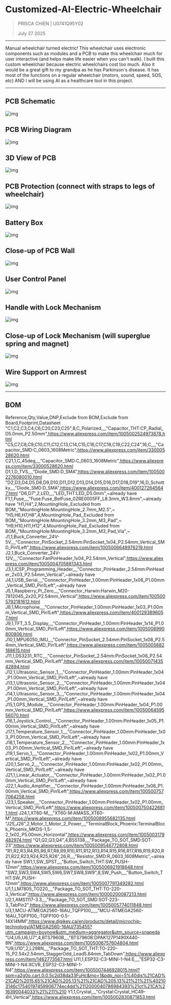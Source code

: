 # Customized-AI-Electric-Wheelchair

>PRISCA CHIEN | U0741Q95Y02
>
>July 27 2025
---

Manual wheelchair turned electric! This wheelchair uses electronic components such as modules and a PCB to make this wheelchair much for user interactive (and helps make life easier when you can't walk). 
I built this custom wheelchair because electric wheelchairs cost too much. Also it would be a great gift to my grandpa as he has Parkinson's disease. It has most of the functions on a regular wheelchair (motors, sound, speed, SOS, etc) AND I will be using AI as a healthcare tool in this project. 

---

## PCB Schematic
![img](https://hc-cdn.hel1.your-objectstorage.com/s/v3/db5fbfbd7e0bc10afd8826d6d762fca40e77c986_screenshot_2025-07-31_at_6.03.55___pm.png)
## PCB Wiring Diagram
![img](https://hc-cdn.hel1.your-objectstorage.com/s/v3/d84d50014f3c763e20f84c45d50b902c72ce6dd0_screenshot_2025-07-31_at_6.04.13___pm.png)
## 3D View of PCB
![img](https://hc-cdn.hel1.your-objectstorage.com/s/v3/6ea45630e6804680592502100d09f40aed760abd_screenshot_2025-07-31_at_11.53.10___pm.png)
## PCB Protection (connect with straps to legs of wheelchair)
![img](https://hc-cdn.hel1.your-objectstorage.com/s/v3/807179f9a7847059bade0cff423d6ac2a8ea9139_screenshot_2025-08-01_at_12.14.26___am.png)
## Battery Box
![img](https://hc-cdn.hel1.your-objectstorage.com/s/v3/ed4c907d60fad636032d58342cff35c47ba04015_screenshot_2025-07-31_at_6.32.34___pm.png)
## Close-up of PCB Wall
![img](https://hc-cdn.hel1.your-objectstorage.com/s/v3/66d154698feb9bb12a59409ecfde0acb4c023f62_screenshot_2025-07-31_at_6.35.55___pm.png)
## User Control Panel
![img](https://hc-cdn.hel1.your-objectstorage.com/s/v3/22308247853b5489cdd5da76ab8be6df6bacaa96_screenshot_2025-07-31_at_10.06.07___pm.png)
## Handle with Lock Mechanism
![img](https://hc-cdn.hel1.your-objectstorage.com/s/v3/5a6ffb811a8e9d410a96445789bcb36389fe2946_screenshot_2025-07-31_at_10.58.33___pm.png)
## Close-up of Lock Mechanism (will superglue spring and magnet)
![img](https://hc-cdn.hel1.your-objectstorage.com/s/v3/5c3626e06f13cada701cf539a6c7b979acdeacb6_screenshot_2025-07-31_at_11.15.45___pm.png)
## Wire Support on Armrest
![img](https://hc-cdn.hel1.your-objectstorage.com/s/v3/3f076fdad0a60809efd0247c3fd230b4fd30fb90_screenshot_2025-07-31_at_11.17.25___pm.png)

---

## BOM
Reference,Qty,Value,DNP,Exclude from BOM,Exclude from Board,Footprint,Datasheet
"C1,C2,C3,C4,C6,C20,C23,C25",8,C_Polarized,,,,"Capacitor_THT:CP_Radial_D5.0mm_P2.50mm",https://www.aliexpress.com/item/1005002524973878.html
"C5,C7,C8,C9,C10,C11,C12,C13,C14,C15,C16,C17,C18,C19,C22,C24",16,C,,,,"Capacitor_SMD:C_0603_1608Metric",https://www.aliexpress.com/item/33000528620.html
C21,1,C_45deg,,,,"Capacitor_SMD:C_0603_1608Metric",https://www.aliexpress.com/item/33000528620.html
D1,1,D_TVS,,,,"Diode_SMD:D_SMA",https://www.aliexpress.com/item/1005002276080010.html
"D2,D3,D4,D5,D8,D9,D10,D11,D12,D13,D14,D15,D16,D17,D18,D19",16,D_Schottky,,,,"Diode_SMD:D_SMA",https://www.aliexpress.com/item/4001272645647.html
"D6,D7",2,LED,,,,"LED_THT:LED_D5.0mm",~already have
F1,1,Fuse,,,,"Fuse:Fuse_BelFuse_0ZRE0005FF_L8.3mm_W3.8mm",~already have
"H1,H4",2,MountingHole,,Excluded from BOM,,"MountingHole:MountingHole_2.7mm_M2.5",~
"H5,H6,H7,H8",4,MountingHole_Pad,,Excluded from BOM,,"MountingHole:MountingHole_3.2mm_M3_Pad",~
"H9,H10,H11,H12",4,MountingHole_Pad,,Excluded from BOM,,"MountingHole:MountingHole_3.2mm_M3_Pad_Via",~
J1,1,Buck_Converter_24V-5V,,,,"Connector_PinSocket_2.54mm:PinSocket_1x04_P2.54mm_Vertical_SMD_Pin1Left",https://www.aliexpress.com/item/1005006648976219.html
J2,1,Buck_Converter_24V-12V,,,,"Connector:FanPinHeader_1x04_P2.54mm_Vertical",https://www.aliexpress.com/item/1005004705881343.html
J3,1,ICSP_Programming_Header,,,,"Connector_PinHeader_2.54mm:PinHeader_2x03_P2.54mm_Vertical",~already have
J4,1,USB_Serial,,,,"Connector_PinHeader_1.00mm:PinHeader_1x06_P1.00mm_Vertical_SMD_Pin1Left",~already have
J5,1,Raspberry_Pi_Zero,,,,"Connector_Harwin:Harwin_M20-7812045_2x20_P2.54mm_Vertical",https://www.aliexpress.com/item/1005005792181612.html
J8,1,Microphone,,,,"Connector_PinHeader_1.00mm:PinHeader_1x03_P1.00mm_Vertical_SMD_Pin1Left",https://www.aliexpress.com/item/4001293896057.html
J9,1,TFT_3.5_Display,,,,"Connector_PinHeader_1.00mm:PinHeader_1x14_P1.00mm_Vertical_SMD_Pin1Left",https://www.aliexpress.com/item/1005008990800806.html
J10,1,MPU6050_IMU,,,,"Connector_PinSocket_2.54mm:PinSocket_1x08_P2.54mm_Vertical_SMD_Pin1Left",https://www.aliexpress.com/item/1005005682188615.html
J11,1,DS3231_RTC,,,,"Connector_PinSocket_2.54mm:PinSocket_1x06_P2.54mm_Vertical_SMD_Pin1Left",https://www.aliexpress.com/item/1005007143542894.html
J12,1,Ultrasonic_Sensor_1,,,,"Connector_PinHeader_1.00mm:PinHeader_1x04_P1.00mm_Vertical_SMD_Pin1Left",~already have
J13,1,Ultrasonic_Sensor_2,,,,"Connector_PinHeader_1.00mm:PinHeader_1x04_P1.00mm_Vertical_SMD_Pin1Left",~already have
J14,1,Ultrasonic_Sensor_3,,,,"Connector_PinHeader_1.00mm:PinHeader_1x04_P1.00mm_Vertical_SMD_Pin1Left",~already have
J15,1,GPS_Module,,,,"Connector_PinHeader_1.00mm:PinHeader_1x04_P1.00mm_Vertical_SMD_Pin1Left",https://www.aliexpress.com/item/1005006459556070.html
J16,1,Joystick_Control,,,,"Connector_PinHeader_1.00mm:PinHeader_1x05_P1.00mm_Vertical_SMD_Pin1Left",~already have
J17,1,Temperature_Sensor_1,,,,"Connector_PinHeader_1.00mm:PinHeader_1x03_P1.00mm_Vertical_SMD_Pin1Left",~already have
J18,1,Temperature_Sensor_2,,,,"Connector_PinHeader_1.00mm:PinHeader_1x03_P1.00mm_Vertical_SMD_Pin1Left",~already have
J19,1,Servo_1,,,,"Connector_PinHeader_1.00mm:PinHeader_1x02_P1.00mm_Vertical_SMD_Pin1Left",~already have
J20,1,Servo_2,,,,"Connector_PinHeader_1.00mm:PinHeader_1x02_P1.00mm_Vertical_SMD_Pin1Left",~already have
J21,1,Linear_Actuator,,,,"Connector_PinHeader_1.00mm:PinHeader_1x02_P1.00mm_Vertical_SMD_Pin1Left",~already have
J22,1,Audio_Amplifier,,,,"Connector_PinHeader_1.00mm:PinHeader_1x06_P1.00mm_Vertical_SMD_Pin1Left",https://www.aliexpress.com/item/1005007577064258.html
J23,1,Speaker,,,,"Connector_PinHeader_1.00mm:PinHeader_1x02_P1.00mm_Vertical_SMD_Pin1Left",https://www.aliexpress.com/item/1005007504226811.html
J24,1,XT60-M,,,,"XT60-M:AMASS_XT60-M",https://www.aliexpress.com/item/1005008955682135.html
"J25,J26",2,Motor_1_Motor_2_Power,,,,"TerminalBlock_Phoenix:TerminalBlock_Phoenix_MKDS-1,5-2_1x02_P5.00mm_Horizontal",https://www.aliexpress.com/item/1005003179482974.html
"Q1,Q2,Q3,Q4",4,BSS138,,,,"Package_TO_SOT_SMD:SOT-23",https://www.aliexpress.com/item/1005009546772808.html
"R1,R2,R3,R4,R5,R6,R7,R8,R9,R10,R11,R12,R13,R14,R15,R16,R17,R18,R19,R20,R21,R22,R23,R24,R25,R26",26,R,,,,"Resistor_SMD:R_0603_1608Metric",~already have
SW1,1,SW_SPST,,,,"Button_Switch_THT:SW_PUSH-12mm",https://www.aliexpress.com/item/1005006921918648.html
"SW2,SW3,SW4,SW5,SW6,SW7,SW8,SW9",8,SW_Push,,,,"Button_Switch_THT:SW_PUSH-12mm",https://www.aliexpress.com/item/1005007791349282.html
U1,1,LM7805_TO220,,,,"Package_TO_SOT_THT:TO-220-3_Vertical",https://www.aliexpress.com/item/10000200087213.html
U2,1,AMS1117-3.3,,,,"Package_TO_SOT_SMD:SOT-223-3_TabPin2",https://www.aliexpress.com/item/1005005774011848.html
U3,1,MCU-ATMEGA2560-16AU_TQFP100_,,,,"MCU-ATMEGA2560-16AU_TQFP100_:TQFP100-0.5-14X14MM",https://www.digikey.ca/en/products/detail/microchip-technology/ATMEGA2560-16AU/735455?utm_campaign=buynow&utm_medium=aggregator&utm_source=snapeda
"U4,U5,U6,U7",4,BTS7960B,,,,"BTS7960B:DPAK127P1490X440-8N",https://www.aliexpress.com/item/1005006757604804.html
"U9,U10",2,L298N,,,,"Package_TO_SOT_THT:TO-220-15_P2.54x2.54mm_StaggerOdd_Lead5.84mm_TabDown",https://www.aliexpress.com/item/1462773567.html
U11,1,ESP32-C3-MINI-1-N4:E,,,,"ESP32-C3-MINI-1-N4:XCVR_ESP32-C3-MINI-1-N4",https://www.aliexpress.com/item/1005007446928015.html?spm=a2g0o.cart.0.0.5c2d38da33FuHc&mp=1&pdp_npi=5%40dis%21CAD%21CAD%2015.65%21CAD%205.13%21%21CAD%205.13%21%21%21%402103146c17540197459906774ec4dd%2112000040786984393%21ct%21CA%216390044033%21%211%210
Y1,1,Crystal,,,,"Crystal:Crystal_HC49-4H_Vertical",https://www.aliexpress.com/item/1005002830871853.html




